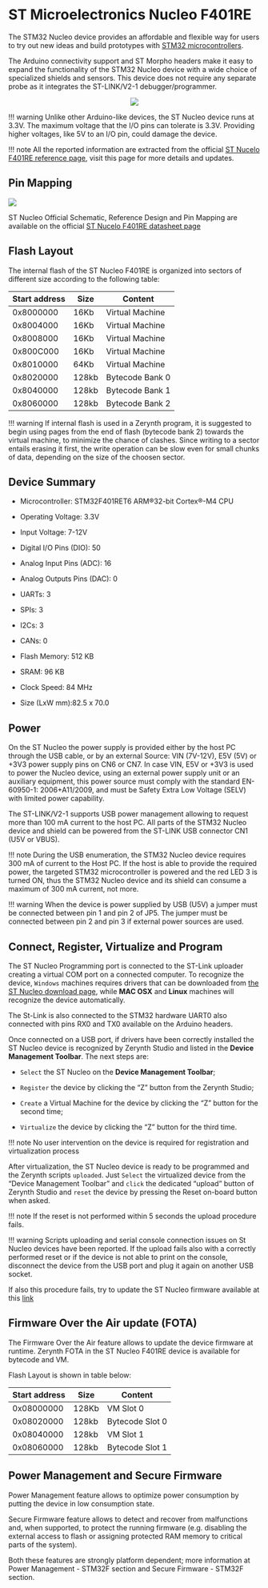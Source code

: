 # ST Microelectronics Nucleo F401RE

The STM32 Nucleo device provides an affordable and flexible way for users to try out new ideas and build prototypes with [STM32 microcontrollers](http://www.st.com/web/en/catalog/mmc/FM141/SC1169?sc=stm32).

The Arduino connectivity support and ST Morpho headers make it easy to expand the functionality of the STM32 Nucleo device with a wide choice of specialized shields and sensors. This device does not require any separate probe as it integrates the ST-LINK/V2-1 debugger/programmer.

<p style="text-align:center;"><img src="https://github.com/zerynth/docs/blob/test/docs/reference/boards/st_nucleof401re/docs/img/StNucleo.jpg?raw=true"></p>

!!! warning
	Unlike other Arduino-like devices, the ST Nucleo device runs at 3.3V. The maximum voltage that the I/O pins can tolerate is 3.3V. Providing higher voltages, like 5V to an I/O pin, could damage the device.

!!! note
	All the reported information are extracted from the official [ST Nucelo F401RE reference page](http://www.st.com/web/catalog/tools/FM116/SC959/SS1532/LN1847/PF260000?icmp=nucleo-ipf_pron_pr-nucleo_feb2014&sc=nucleoF401RE-pr), visit this page for more details and updates.

## Pin Mapping

![](https://github.com/zerynth/docs/blob/test/docs/reference/boards/st_nucleof401re/docs/img/ST_nucleof401re_pin_io.jpg?raw=true)

ST Nucleo Official Schematic, Reference Design and Pin Mapping are available on the official [ST Nucelo F401RE datasheet page](http://www.st.com/content/ccc/resource/technical/document/data_brief/c8/3c/30/f7/d6/08/4a/26/DM00105918.pdf/files/DM00105918.pdf/jcr:content/translations/en.DM00105918.pdf)

## Flash Layout

The internal flash of the ST Nucleo F401RE is organized into sectors of different size according to the following table:

| Start address | Size  | Content         |
|---------------|-------|-----------------|
| 0x8000000     | 16Kb  | Virtual Machine |
| 0x8004000     | 16Kb  | Virtual Machine |
| 0x8008000     | 16Kb  | Virtual Machine |
| 0x800C000     | 16Kb  | Virtual Machine |
| 0x8010000     | 64Kb  | Virtual Machine |
| 0x8020000     | 128kb | Bytecode Bank 0 |
| 0x8040000     | 128kb | Bytecode Bank 1 |
| 0x8060000     | 128kb | Bytecode Bank 2 |

!!! warning
	If internal flash is used in a Zerynth program, it is suggested to begin using pages from the end of flash (bytecode bank 2) towards the virtual machine, to minimize the chance of clashes.
Since writing to a sector entails erasing it first, the write operation can be slow even for small chunks of data, depending on the size of the choosen sector.

## Device Summary


* Microcontroller: STM32F401RET6 ARM®32-bit Cortex®-M4 CPU


* Operating Voltage: 3.3V


* Input Voltage: 7-12V


* Digital I/O Pins (DIO): 50


* Analog Input Pins (ADC): 16


* Analog Outputs Pins (DAC): 0


* UARTs: 3


* SPIs: 3


* I2Cs: 3


* CANs: 0


* Flash Memory: 512 KB


* SRAM: 96 KB


* Clock Speed: 84 MHz


* Size (LxW mm):82.5 x 70.0

## Power

On the ST Nucleo the power supply is provided either by the host PC through the USB cable, or by an external Source: VIN (7V-12V), E5V (5V) or +3V3 power supply pins on CN6 or CN7. In case VIN, E5V or +3V3 is used to power the Nucleo device, using an external power supply unit or an auxiliary equipment, this power source must comply with the standard EN-60950-1: 2006+A11/2009, and must be Safety Extra Low Voltage (SELV) with limited power capability.

The ST-LINK/V2-1 supports USB power management allowing to request more than 100 mA current to the host PC. All parts of the STM32 Nucleo device and shield can be powered from the ST-LINK USB connector CN1 (U5V or VBUS).

!!! note
	During the USB enumeration, the STM32 Nucleo device requires 300 mA of current to the Host PC. If the host is able to provide the required power, the targeted STM32 microcontroller is powered and the red LED 3 is turned ON, thus the STM32 Nucleo device and its shield can consume a maximum of 300 mA current, not more.

!!! warning
	When the device is power supplied by USB (U5V) a jumper must be connected between pin 1 and pin 2 of JP5. The jumper must be connected between pin 2 and pin 3 if external power sources are used.

## Connect, Register, Virtualize and Program

The ST Nucleo Programming port is connected to the ST-Link uploader creating a virtual COM port on a connected computer. To recognize the device, ```Windows``` machines requires drivers that can be downloaded from [the ST Nucleo download page](https://developer.mbed.org/teams/ST/wiki/ST-Link-Driver), while **MAC OSX** and **Linux** machines will recognize the device automatically.

The St-Link is also connected to the STM32 hardware UART0 also connected with pins RX0 and TX0 available on the Arduino headers.

Once connected on a USB port, if drivers have been correctly installed the ST Nucleo device is recognized by Zerynth Studio and listed in the **Device Management Toolbar**. The next steps are:


* ```Select``` the ST Nucleo on the **Device Management Toolbar**;


* ```Register``` the device by clicking the “Z” button from the Zerynth Studio;


* ```Create``` a Virtual Machine for the device by clicking the “Z” button for the second time;


* ```Virtualize``` the device by clicking the “Z” button for the third time.

!!! note
	No user intervention on the device is required for registration and virtualization process

After virtualization, the ST Nucleo device is ready to be programmed and the  Zerynth scripts ```uploaded```. Just ```Select``` the virtualized device from the “Device Management Toolbar” and ```click``` the dedicated “upload” button of Zerynth Studio and ```reset``` the device by pressing the Reset on-board button when asked.

!!! note
	If the reset is not performed within 5 seconds the upload procedure fails.

!!! warning
	Scripts uploading and serial console connection issues on St Nucleo devices have been reported. If the upload fails also with a correctly performed reset or if the device is not able to print on the console, disconnect the device from the USB port and plug it again on another USB socket.

If also this procedure fails, try to update the ST Nucleo firmware available at this [link](https://developer.mbed.org/teams/ST/wiki/Nucleo-Firmware)

## Firmware Over the Air update (FOTA)

The Firmware Over the Air feature allows to update the device firmware at runtime. Zerynth FOTA in the ST Nucleo F401RE device is available for bytecode and VM.

Flash Layout is shown in table below:

| Start address | Size  | Content         |
|---------------|-------|-----------------|
| 0x08000000    | 128Kb | VM Slot 0       |
| 0x08020000    | 128kb | Bytecode Slot 0 |
| 0x08040000    | 128kb | VM Slot 1       |
| 0x08060000    | 128kb | Bytecode Slot 1 |

## Power Management and Secure Firmware

Power Management feature allows to optimize power consumption by putting the device in low consumption state.

Secure Firmware feature allows to detect and recover from malfunctions and, when supported, to protect the running firmware (e.g. disabling the external access to flash or assigning protected RAM memory to critical parts of the system).

Both these features are strongly platform dependent; more information at Power Management - STM32F section and Secure Firmware - STM32F section.
<!--stackedit_data:
eyJoaXN0b3J5IjpbLTEwMjQzMjI2MTFdfQ==
-->